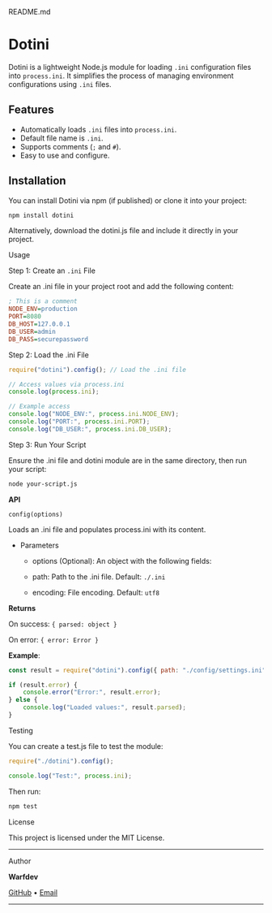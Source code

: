 README.md

# Dotini

Dotini is a lightweight Node.js module for loading `.ini` configuration files into `process.ini`. It simplifies the process of managing environment configurations using `.ini` files.

## Features

- Automatically loads `.ini` files into `process.ini`.
- Default file name is `.ini`.
- Supports comments (`;` and `#`).
- Easy to use and configure.

## Installation

You can install Dotini via npm (if published) or clone it into your project:

```bash
npm install dotini
```

Alternatively, download the dotini.js file and include it directly in your project.

Usage

Step 1: Create an `.ini` File

Create an .ini file in your project root and add the following content:

```ini
; This is a comment
NODE_ENV=production
PORT=8080
DB_HOST=127.0.0.1
DB_USER=admin
DB_PASS=securepassword
```

Step 2: Load the .ini File

```js
require("dotini").config(); // Load the .ini file

// Access values via process.ini
console.log(process.ini);

// Example access
console.log("NODE_ENV:", process.ini.NODE_ENV);
console.log("PORT:", process.ini.PORT);
console.log("DB_USER:", process.ini.DB_USER);
```

Step 3: Run Your Script

Ensure the .ini file and dotini module are in the same directory, then run your script:
```bash
node your-script.js
```

**API**

`config(options)`

Loads an .ini file and populates process.ini with its content.

- Parameters

    - options (Optional): An object with the following fields:

    - path: Path to the .ini file. Default: `./.ini`

    - encoding: File encoding. Default: `utf8`



**Returns**

On success: `{ parsed: object }`

On error: `{ error: Error }`


**Example**:
```js
const result = require("dotini").config({ path: "./config/settings.ini" });

if (result.error) {
    console.error("Error:", result.error);
} else {
    console.log("Loaded values:", result.parsed);
}
```

Testing

You can create a test.js file to test the module:

```js
require("./dotini").config();

console.log("Test:", process.ini);
```

Then run:

```bash
npm test
```

License

This project is licensed under the MIT License.


---

Author

****Warfdev****

[GitHub]() • [Email](kipcakverdl2@gmail.com)

---
